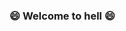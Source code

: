 ### 😄 Welcome to hell 😄

<!--
**Akameshio/Akameshio** is a ✨ _special_ ✨ repository because its `README.md` (this file) appears on your GitHub profile.

Here are some ideas to get you started:
Meu nome é João Gabriel

- Estou estudando na Alura
- Estou me desenvolvendo na linguagem JavaScript
- Utilizo esse espaço para minha organização e compartilhamento dos meus projetos desenvolvidos 

Email de contato: joaogabrielgodoy27@gmail.com
-->
